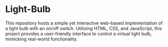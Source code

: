 # Light-Bulb
This repository hosts a simple yet interactive web-based implementation of a light bulb with an on/off switch. Utilizing HTML, CSS, and JavaScript, this project provides a user-friendly interface to control a virtual light bulb, mimicking real-world functionality.
